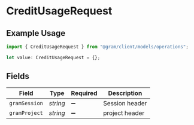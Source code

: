 # CreditUsageRequest

## Example Usage

```typescript
import { CreditUsageRequest } from "@gram/client/models/operations";

let value: CreditUsageRequest = {};
```

## Fields

| Field              | Type               | Required           | Description        |
| ------------------ | ------------------ | ------------------ | ------------------ |
| `gramSession`      | *string*           | :heavy_minus_sign: | Session header     |
| `gramProject`      | *string*           | :heavy_minus_sign: | project header     |